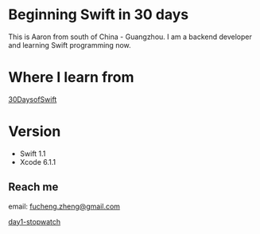 # Beginning Swift in 30 days
This is Aaron from south of China - Guangzhou. I am a backend developer and  learning Swift programming now.

# Where I learn from
[30DaysofSwift](https://github.com/allenwong/30DaysofSwift)

# Version
- Swift 1.1 
- Xcode 6.1.1

## Reach me
email: fucheng.zheng@gmail.com

[day1-stopwatch](https://github.com/Aaron-zheng/swift30days/blob/master/screen/day1.gif)